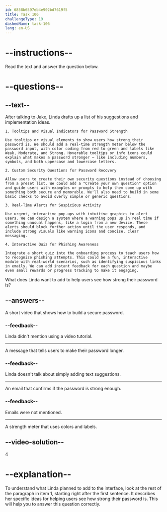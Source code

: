 ```yaml
---
id: 6858b6597eb4e902bd7619f5
title: Task 106
challengeType: 19
dashedName: task-106
lang: en-US
---
```


<!-- READING -->

# --instructions--

Read the text and answer the question below.

# --questions--

## --text--

After talking to Jake, Linda drafts up a list of his suggestions and implementation ideas.

`1. Tooltips and Visual Indicators for Password Strength`

`Use tooltips or visual elements to show users how strong their password is. We should add a real-time strength meter below the password input, with color coding from red to green and labels like Weak, Moderate, and Strong. Hoverable tooltips or info icons could explain what makes a password stronger — like including numbers, symbols, and both uppercase and lowercase letters.`

`2. Custom Security Questions for Password Recovery`

`Allow users to create their own security questions instead of choosing from a preset list. We could add a "Create your own question" option and guide users with examples or prompts to help them come up with something both secure and memorable. We'll also need to build in some basic checks to avoid overly simple or generic questions.`

`3. Real-Time Alerts for Suspicious Activity`

`Use urgent, interactive pop-ups with intuitive graphics to alert users. We can design a system where a warning pops up in real time if something unusual happens, like a login from a new device. These alerts should block further action until the user responds, and include strong visuals like warning icons and concise, clear messaging.`

`4. Interactive Quiz for Phishing Awareness`

`Integrate a short quiz into the onboarding process to teach users how to recognize phishing attempts. This could be a fun, interactive module with real-world scenarios, such as identifying suspicious links in emails. We can add instant feedback for each question and maybe even small rewards or progress tracking to make it engaging.`

What does Linda want to add to help users see how strong their password is?

## --answers--

A short video that shows how to build a secure password.

### --feedback--

Linda didn't mention using a video tutorial.

---

A message that tells users to make their password longer.

### --feedback--

Linda doesn't talk about simply adding text suggestions.

---

An email that confirms if the password is strong enough.

### --feedback--

Emails were not mentioned.

---

A strength meter that uses colors and labels.

## --video-solution--

4

# --explanation--

To understand what Linda planned to add to the interface, look at the rest of the paragraph in item 1, starting right after the first sentence. It describes her specific ideas for helping users see how strong their password is. This will help you to answer this question correctly.
